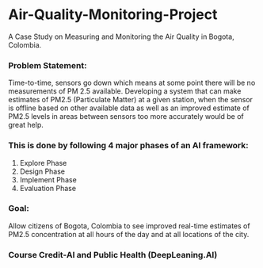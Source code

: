 # Air-Quality-Monitoring-Project
A Case Study on Measuring and Monitoring the Air Quality in Bogota, Colombia. 

### Problem Statement: 
Time-to-time, sensors go down which means at some point there will be no measurements of PM 2.5 available. Developing a system that can make estimates of PM2.5 (Particulate Matter) at a given station, when the sensor is offline based on other available data as well as an improved estimate of PM2.5 levels in areas between sensors too more accurately would be of great help. 

### This is done by following 4 major phases of an AI framework: 
1. Explore Phase 
2. Design Phase 
3. Implement Phase
4. Evaluation Phase

### Goal: 
Allow citizens of Bogota, Colombia to see improved real-time estimates of PM2.5 concentration at all hours of the day and at all locations of the city. 

### Course Credit-AI and Public Health (DeepLeaning.AI)


